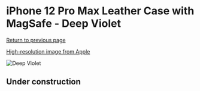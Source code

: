 # iPhone 12 Pro Max Leather Case with MagSafe - Deep Violet

[Return to previous page](/iphone_12)

[High-resolution image from Apple](https://store.storeimages.cdn-apple.com/8756/as-images.apple.com/is/MJYT3?wid=4500&hei=4500&fmt=png)

<div style="width: 512px"><img src="/almost_uncompressed/MJYT3.webp" alt="Deep Violet"></div>

## Under construction
